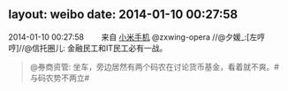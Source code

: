 layout: weibo
date: 2014-01-10 00:27:58
---
2014-01-10 00:27:58  &nbsp;&nbsp;&nbsp;&nbsp;&nbsp;&nbsp; 来自 <a href="http://app.weibo.com/t/feed/22zMnn" rel="nofollow">小米手机</a>
@zxwing-opera //@夕媛_:[左哼哼]//@信托圈儿: 金融民工和IT民工必有一战。
>  @券商资管: 坐车，旁边居然有两个码农在讨论货币基金，看着就不爽。#与码农势不两立# ​​​
